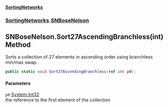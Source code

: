 #### [SortingNetworks](./index.md 'index')
### [SortingNetworks](./SortingNetworks.md 'SortingNetworks').[SNBoseNelson](./SortingNetworks-SNBoseNelson.md 'SortingNetworks.SNBoseNelson')
## SNBoseNelson.Sort27AscendingBranchless(int) Method
Sorts a collection of 27 elements in ascending order using branchless min/max swap.  
```csharp
public static void Sort27AscendingBranchless(ref int p0);
```
#### Parameters
<a name='SortingNetworks-SNBoseNelson-Sort27AscendingBranchless(int)-p0'></a>
`p0` [System.Int32](https://docs.microsoft.com/en-us/dotnet/api/System.Int32 'System.Int32')  
the reference to the first element of the collection  
  
